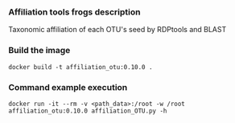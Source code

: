 ### Affiliation tools frogs description ###

Taxonomic affiliation of each OTU's seed by RDPtools and BLAST

### Build the image ###

`docker build -t affiliation_otu:0.10.0 .`

### Command example execution ###

`docker run -it --rm -v <path_data>:/root -w /root affiliation_otu:0.10.0 affiliation_OTU.py -h`

